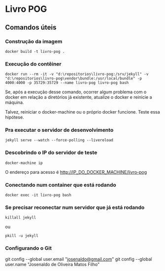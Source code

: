 # Livro POG

## Comandos úteis

### Construção da imagem

```shell
docker build -t livro-pog .
```

### Execução do contêiner

```shell
docker run --rm -it -v "d:\repositorios\livro-pog:/srv/jekyll" -v "d:\repositorios\livro-pog\vendor\bundle:/usr/local/bundle" -p 4000:4000 -p 35729:35729 --name livro-pog livro-pog bash
```

Se, após a execução desse comando, ocorrer algum problema com o docker em relação a diretórios já existente, atualize o docker e reinicie a máquina.

Talvez, reiniciar o docker-machine ou o próprio docker funcione. Teste essa hipótese.

### Pra executar o servidor de desenvolvimento

```shell
jekyll serve --watch --force-polling --livereload
```

### Descobrindo o IP do servidor de teste

```shell
docker-machine ip
```

O endereço para acesso é [http://IP_DO_DOCKER_MACHINE/livro-pog]([http://IP_DO_DOCKER_MACHINE/livro-pog])

### Conectando num container que está rodando

```shell
docker exec -it livro-pog bash
```

### Se precisar reconectar num servidor que já está rodando

```shell
killall jekyll
```

ou

```shell
pkill -u jekyll
```

### Configurando o Git

git config --global user.email "josenaldo@gmail.com"
git config --global user.name "Josenaldo de Oliveira Matos Filho"